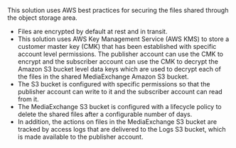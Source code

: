 This solution uses AWS best practices for securing the files shared through the object storage area.

* Files are encrypted by default at rest and in transit.
* This solution uses AWS Key Management Service (AWS KMS) to store a customer master key (CMK) that has been established with specific account level permissions. The publisher account can use the CMK to encrypt and the subscriber account can use the CMK to decrypt the Amazon S3 bucket level data keys which are used to decrypt each of the files in the shared MediaExchange Amazon S3 bucket.
* The S3 bucket is configured with specific permissions so that the publisher account can write to it and the subscriber account can read from it.
* The MediaExchange S3 bucket is configured with a lifecycle policy to delete the shared files after a configurable number of days.
* In addition, the actions on files in the MediaExchange S3 bucket are tracked by access logs that are delivered to the Logs S3 bucket, which is made available to the publisher account.
